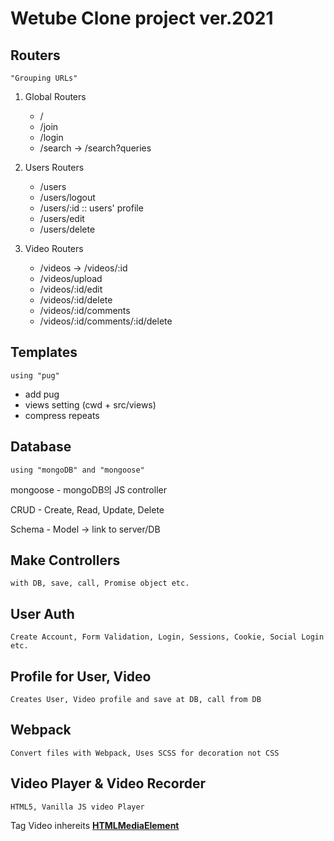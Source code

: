 # Wetube Clone project ver.2021

## Routers

`"Grouping URLs"`

1. Global Routers

   - /
   - /join
   - /login
   - /search -> /search?queries

2. Users Routers

   - /users
   - /users/logout
   - /users/:id :: users' profile
   - /users/edit
   - /users/delete

3. Video Routers

   - /videos -> /videos/:id
   - /videos/upload
   - /videos/:id/edit
   - /videos/:id/delete
   - /videos/:id/comments
   - /videos/:id/comments/:id/delete

## Templates

`using "pug"`

- add pug
- views setting (cwd + src/views)
- compress repeats

## Database

`using "mongoDB" and "mongoose"`

mongoose - mongoDB의 JS controller

CRUD - Create, Read, Update, Delete

Schema - Model -> link to server/DB

## Make Controllers

`with DB, save, call, Promise object etc.`

## User Auth

`Create Account, Form Validation, Login, Sessions, Cookie, Social Login etc.`

## Profile for User, Video

`Creates User, Video profile and save at DB, call from DB`

## Webpack

`Convert files with Webpack, Uses SCSS for decoration not CSS`

## Video Player & Video Recorder

`HTML5, Vanilla JS video Player`

Tag Video inhereits **[HTMLMediaElement](https://developer.mozilla.org/ko/docs/Web/API/HTMLMediaElement)**
